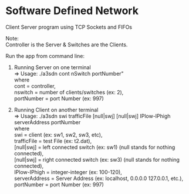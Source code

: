 # Software Defined Network

Client Server program using TCP Sockets and FIFOs

Note:  
Controller is the Server & Switches are the Clients.  

Run the app from command line:  
 1) Running Server on one terminal  
  => Usage: ./a3sdn cont nSwitch portNumber"  
  where   
   cont = controller,   
   nswitch = number of clients/switches (ex: 2),   
   portNumber = port Number (ex: 997)  
  
 2) Running Client on another terminal   
  => Usage: ./a3sdn swi trafficFile [null|swj] [null|swj] IPlow-IPhigh serverAddress portNumber   
  where   
  swi = client (ex: sw1, sw2, sw3, etc),   
  trafficFile = test File (ex: t2.dat),   
  [null|swj] = left connected switch (ex: sw1) (null stands for nothing connected),  
  [null|swj] = right connected switch (ex: sw3) (null stands for nothing connected),  
  IPlow-IPhigh = integer-integer (ex: 100-120),   
  serverAddress = Server Address (ex: localhost, 0.0.0.0 127.0.0.1, etc.),   
  portNumber = port Number (ex: 997)  
  

